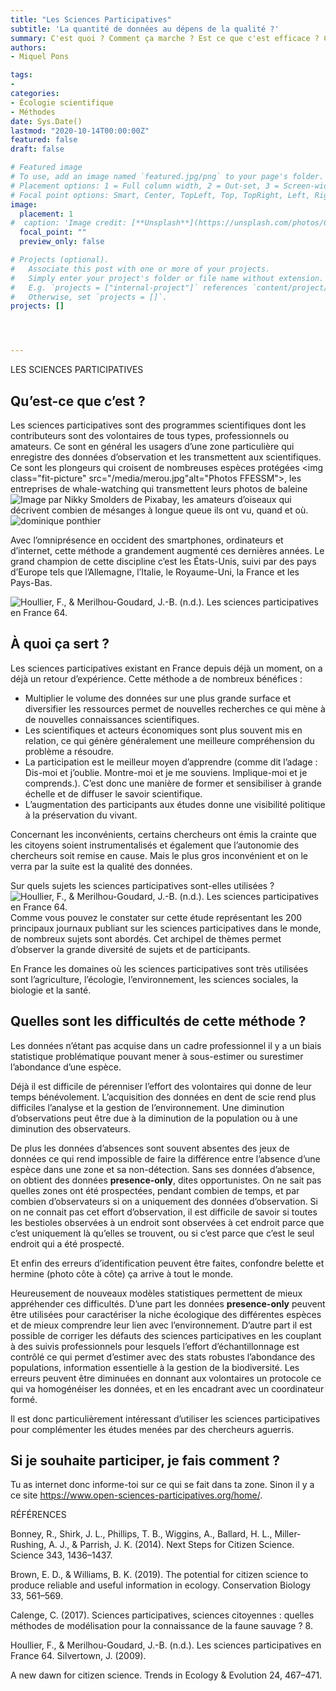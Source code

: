 ```yaml
---
title: "Les Sciences Participatives"
subtitle: 'La quantité de données au dépens de la qualité ?'
summary: C'est quoi ? Comment ça marche ? Est ce que c'est efficace ? Comment participer moi aussi ?
authors:
- Miquel Pons

tags:
- 
categories:
- Écologie scientifique
- Méthodes
date: Sys.Date()
lastmod: "2020-10-14T00:00:00Z"
featured: false
draft: false

# Featured image
# To use, add an image named `featured.jpg/png` to your page's folder.
# Placement options: 1 = Full column width, 2 = Out-set, 3 = Screen-width
# Focal point options: Smart, Center, TopLeft, Top, TopRight, Left, Right, BottomLeft, Bottom, BottomRight
image:
  placement: 1
#  caption: 'Image credit: [**Unsplash**](https://unsplash.com/photos/CpkOjOcXdUY)'
  focal_point: ""
  preview_only: false

# Projects (optional).
#   Associate this post with one or more of your projects.
#   Simply enter your project's folder or file name without extension.
#   E.g. `projects = ["internal-project"]` references `content/project/deep-learning/index.md`.
#   Otherwise, set `projects = []`.
projects: []




---
```


LES SCIENCES PARTICIPATIVES

## Qu’est-ce que c’est ?

Les sciences participatives sont des programmes scientifiques dont les contributeurs sont des volontaires de tous types, professionnels ou amateurs. Ce sont en général les usagers d’une zone particulière qui enregistre des données d’observation et les transmettent aux scientifiques. Ce sont les plongeurs qui croisent de nombreuses espèces protégées 
<img class="fit-picture" src="/media/merou.jpg"alt="Photos FFESSM">, les entreprises de whale-watching qui transmettent leurs photos de baleine
<img class="fit-picture"
      src="/media/fluke.jpg"
      alt="Image par Nikky Smolders de Pixabay">, les amateurs d’oiseaux qui décrivent combien de mésanges à longue queue ils ont vu, quand et où. 
<img class="fit-picture" 
      src="/media/mesange.jpg"
      alt="dominique ponthier"> 

Avec l’omniprésence en occident des smartphones, ordinateurs et d’internet, cette méthode a grandement augmenté ces dernières années. Le grand champion de cette discipline c’est les États-Unis, suivi par des pays d’Europe tels que l’Allemagne, l’Italie, le Royaume-Uni, la France et les Pays-Bas.

<img class="fit-picture"
     src="/media/évolution du nombre de publication sp.PNG"
     alt="Houllier, F., & Merilhou-Goudard, J.-B. (n.d.). Les sciences participatives en France 64.">


## À quoi ça sert ?

Les sciences participatives existant en France depuis déjà un moment, on a déjà un retour d’expérience. Cette méthode a de nombreux bénéfices : 
- Multiplier le volume des données sur une plus grande surface et diversifier les ressources permet de nouvelles recherches ce qui mène à de nouvelles connaissances scientifiques.
- Les scientifiques et acteurs économiques sont plus souvent mis en relation, ce qui génère généralement une meilleure compréhension du problème a résoudre. 
- La participation est le meilleur moyen d’apprendre (comme dit l’adage : Dis-moi et j’oublie. Montre-moi et je me souviens. Implique-moi et je comprends.). C’est donc une manière de former et sensibiliser à grande échelle et de diffuser le savoir scientifique. 
- L’augmentation des participants aux études donne une visibilité politique à la préservation du vivant. 

Concernant les inconvénients, certains chercheurs ont émis la crainte que les citoyens soient instrumentalisés et également que l’autonomie des chercheurs soit remise en cause. Mais le plus gros inconvénient et on le verra par la suite est la qualité des données. 

Sur quels sujets les sciences participatives sont-elles utilisées ?
<img class="fit-picture"
     src="/media/thème étude sp.png"
     alt="Houllier, F., & Merilhou-Goudard, J.-B. (n.d.). Les sciences participatives en France 64.">
Comme vous pouvez le constater sur cette étude représentant les 200 principaux journaux publiant sur les sciences participatives dans le monde, de nombreux sujets sont abordés.
Cet archipel de thèmes permet d’observer la grande diversité de sujets et de participants.

En France les domaines où les sciences participatives sont très utilisées sont l’agriculture, l’écologie, l’environnement, les sciences sociales, la biologie et la santé.

## Quelles sont les difficultés de cette méthode ?

Les données n’étant pas acquise dans un cadre professionnel il y a un biais statistique problématique pouvant mener à sous-estimer ou surestimer l’abondance d’une espèce. 

Déjà il est difficile de pérenniser l’effort des volontaires qui donne de leur temps bénévolement. L’acquisition des données en dent de scie rend plus difficiles l’analyse et la gestion de l’environnement. Une diminution d’observations peut être due à la diminution de la population ou à une diminution des observateurs. 

De plus les données d’absences sont souvent absentes des jeux de données ce qui rend impossible de faire la différence entre l’absence d’une espèce dans une zone et sa non-détection. Sans ses données d’absence, on obtient des données **presence-only**, dites opportunistes. On ne sait pas quelles zones ont été prospectées, pendant combien de temps, et par combien d’observateurs si on a uniquement des données d’observation. Si on ne connait pas cet effort d’observation, il est difficile de savoir si toutes les bestioles observées à un endroit sont observées à cet endroit parce que c’est uniquement là qu’elles se trouvent, ou si c’est parce que c’est le seul endroit qui a été prospecté. 

Et enfin des erreurs d’identification peuvent être faites, confondre belette et hermine (photo côte à côte) ça arrive à tout le monde. 

Heureusement de nouveaux modèles statistiques permettent de mieux appréhender ces difficultés. D’une part les données **presence-only** peuvent être utilisées pour caractériser la niche écologique des différentes espèces et de mieux comprendre leur lien avec l’environnement. D’autre part il est possible de corriger les défauts des sciences participatives en les couplant à des suivis professionnels pour lesquels l’effort d’échantillonnage est contrôlé ce qui permet d’estimer avec des stats robustes l’abondance des populations, information essentielle à la gestion de la biodiversité. 
Les erreurs peuvent être diminuées en donnant aux volontaires un protocole ce qui va homogénéiser les données, et en les encadrant avec un coordinateur formé.

Il est donc particulièrement intéressant d’utiliser les sciences participatives pour complémenter les études menées par des chercheurs aguerris.

## Si je souhaite participer, je fais comment ? 

Tu as internet donc informe-toi sur ce qui se fait dans ta zone. 
Sinon il y a ce site https://www.open-sciences-participatives.org/home/.


RÉFÉRENCES

Bonney, R., Shirk, J. L., Phillips, T. B., Wiggins, A., Ballard, H. L., Miller-Rushing, A. J., & Parrish, J. K. (2014). Next Steps for Citizen Science. Science 343, 1436–1437.

Brown, E. D., & Williams, B. K. (2019). The potential for citizen science to produce reliable and useful information in ecology. Conservation Biology 33, 561–569.

Calenge, C. (2017). Sciences participatives, sciences citoyennes : quelles méthodes de modélisation pour la connaissance de la faune sauvage ? 8.

Houllier, F., & Merilhou-Goudard, J.-B. (n.d.). Les sciences participatives en France 64.
Silvertown, J. (2009). 

A new dawn for citizen science. Trends in Ecology & Evolution 24, 467–471.
